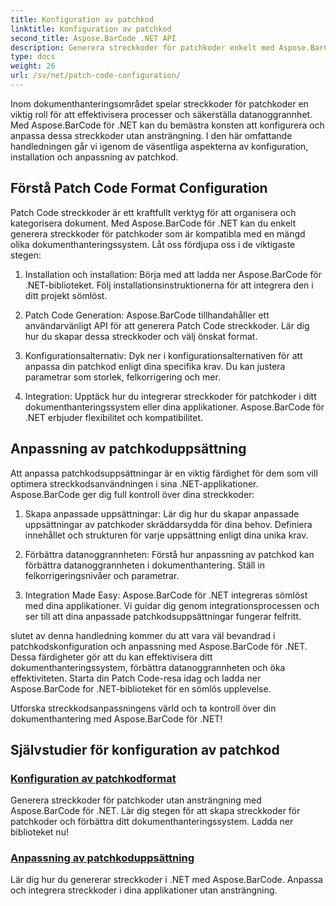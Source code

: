 ```yaml
---
title: Konfiguration av patchkod
linktitle: Konfiguration av patchkod
second_title: Aspose.BarCode .NET API
description: Generera streckkoder för patchkoder enkelt med Aspose.BarCode för .NET. Lär dig hur du konfigurerar och anpassar Patch Code-format med Aspose.BarCode-handledningar.
type: docs
weight: 26
url: /sv/net/patch-code-configuration/
---
```


Inom dokumenthanteringsområdet spelar streckkoder för patchkoder en viktig roll för att effektivisera processer och säkerställa datanoggrannhet. Med Aspose.BarCode för .NET kan du bemästra konsten att konfigurera och anpassa dessa streckkoder utan ansträngning. I den här omfattande handledningen går vi igenom de väsentliga aspekterna av konfiguration, installation och anpassning av patchkod.

## Förstå Patch Code Format Configuration

Patch Code streckkoder är ett kraftfullt verktyg för att organisera och kategorisera dokument. Med Aspose.BarCode för .NET kan du enkelt generera streckkoder för patchkoder som är kompatibla med en mängd olika dokumenthanteringssystem. Låt oss fördjupa oss i de viktigaste stegen:

1. Installation och installation: Börja med att ladda ner Aspose.BarCode för .NET-biblioteket. Följ installationsinstruktionerna för att integrera den i ditt projekt sömlöst.

2. Patch Code Generation: Aspose.BarCode tillhandahåller ett användarvänligt API för att generera Patch Code streckkoder. Lär dig hur du skapar dessa streckkoder och välj önskat format.

3. Konfigurationsalternativ: Dyk ner i konfigurationsalternativen för att anpassa din patchkod enligt dina specifika krav. Du kan justera parametrar som storlek, felkorrigering och mer.

4. Integration: Upptäck hur du integrerar streckkoder för patchkoder i ditt dokumenthanteringssystem eller dina applikationer. Aspose.BarCode för .NET erbjuder flexibilitet och kompatibilitet.

## Anpassning av patchkoduppsättning

Att anpassa patchkodsuppsättningar är en viktig färdighet för dem som vill optimera streckkodsanvändningen i sina .NET-applikationer. Aspose.BarCode ger dig full kontroll över dina streckkoder:

1. Skapa anpassade uppsättningar: Lär dig hur du skapar anpassade uppsättningar av patchkoder skräddarsydda för dina behov. Definiera innehållet och strukturen för varje uppsättning enligt dina unika krav.

2. Förbättra datanoggrannheten: Förstå hur anpassning av patchkod kan förbättra datanoggrannheten i dokumenthantering. Ställ in felkorrigeringsnivåer och parametrar.

3. Integration Made Easy: Aspose.BarCode för .NET integreras sömlöst med dina applikationer. Vi guidar dig genom integrationsprocessen och ser till att dina anpassade patchkodsuppsättningar fungerar felfritt.

slutet av denna handledning kommer du att vara väl bevandrad i patchkodskonfiguration och anpassning med Aspose.BarCode för .NET. Dessa färdigheter gör att du kan effektivisera ditt dokumenthanteringssystem, förbättra datanoggrannheten och öka effektiviteten. Starta din Patch Code-resa idag och ladda ner Aspose.BarCode for .NET-biblioteket för en sömlös upplevelse. 

Utforska streckkodsanpassningens värld och ta kontroll över din dokumenthantering med Aspose.BarCode för .NET!
## Självstudier för konfiguration av patchkod
### [Konfiguration av patchkodformat](./patch-code-format-configuration/)
Generera streckkoder för patchkoder utan ansträngning med Aspose.BarCode för .NET. Lär dig stegen för att skapa streckkoder för patchkoder och förbättra ditt dokumenthanteringssystem. Ladda ner biblioteket nu!
### [Anpassning av patchkoduppsättning](./patch-code-set-customization/)
Lär dig hur du genererar streckkoder i .NET med Aspose.BarCode. Anpassa och integrera streckkoder i dina applikationer utan ansträngning.